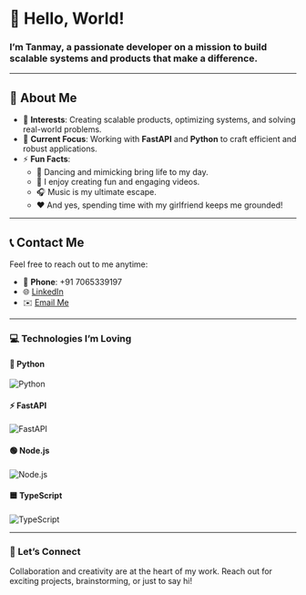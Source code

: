 # 👋 Hello, World!

### I’m **Tanmay**, a passionate developer on a mission to build scalable systems and products that make a difference.

---

## 🚀 About Me

- 👀 **Interests**: Creating scalable products, optimizing systems, and solving real-world problems.
- 🌱 **Current Focus**: Working with **FastAPI** and **Python** to craft efficient and robust applications.
- ⚡ **Fun Facts**:
  - 💃 Dancing and mimicking bring life to my day.  
  - 🎥 I enjoy creating fun and engaging videos.  
  - 🎧 Music is my ultimate escape.  
  - ❤️ And yes, spending time with my girlfriend keeps me grounded!

---

## 📞 Contact Me

Feel free to reach out to me anytime:

- 📱 **Phone**: +91 7065339197  
- 🌐 [LinkedIn](https://linkedin.com/in/tanmay-jain5)  
- ✉️ [Email Me](mailto:tanmayjain4477@gmail.com)


---

### 💻 Technologies I’m Loving

#### 🐍 Python
![Python](https://media.giphy.com/media/KAq5w47R9rmTuvWOWa/giphy.gif)

#### ⚡ FastAPI
![FastAPI](https://encrypted-tbn0.gstatic.com/images?q=tbn:ANd9GcRARlRcY6IEe8rHKKvXr7tJATNJAij7ZceW0w&s)

#### 🟢 Node.js
![Node.js](https://tinyurl.com/tanmay4477)

#### 🟦 TypeScript
![TypeScript](https://media.giphy.com/media/UWt0rhp21JgLwoeFQP/giphy.gif)

---

### 🚀 Let’s Connect

Collaboration and creativity are at the heart of my work. Reach out for exciting projects, brainstorming, or just to say hi!

